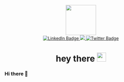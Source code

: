<div id="header" align="center">
  <img src="https://media.giphy.com/media/i4MAH84pqe2m2aVojc/giphy.gif" width="100" />

  <div id="badges">
    <a href="https://www.linkedin.com/in/carlosdominguez77/">
      <img src="https://img.shields.io/badge/LinkedIn-blue?style=for-the-badge&logo=linkedin&logoColor=white" alt="LinkedIn Badge"/>
    </a>
    <a href="https://www.xing.com/profile/Carlos_DominguezGonzalez/cv">
      <img src="https://img.shields.io/badge/xing-%23006567.svg?style=for-the-badge&logo=xing&logoColor=green"/>
    </a>
    <a href="https://twitter.com/CarlosTechrec">
      <img src="https://img.shields.io/badge/Twitter-blue?style=for-the-badge&logo=twitter&logoColor=white" alt="Twitter Badge"/>
    </a>
  </div>
  
  <img src="https://komarev.com/ghpvc/?username=Litos77&style=flat-square&color=blue" alt=""/>
  
  <h1>
    hey there
    <img src="https://media.giphy.com/media/hvRJCLFzcasrR4ia7z/giphy.gif" width="30px"/>
  </h1>
</div>






### Hi there 👋

